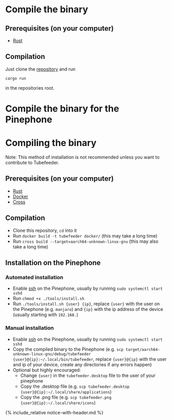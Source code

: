 # Compile the binary

## Prerequisites (on your computer)

* [Rust](https://www.rust-lang.org/)

## Compilation

Just clone the [repository](https://github.com/Schmiddiii/Tubefeeder) and run

```
cargo run
```

in the repositories root.

# Compile the binary for the Pinephone

# Compiling the binary

Note: This method of installation is not recommended unless you want to contribute to Tubefeeder.

## Prerequisites (on your computer)

* [Rust](https://www.rust-lang.org/)
* [Docker](https://www.docker.com/)
* [Cross](https://github.com/rust-embedded/cross)

## Compilation

* Clone this repository, `cd` into it
* Run `docker build -t tubefeeder docker/` (this may take a long time)
* Run `cross build --target=aarch64-unknown-linux-gnu` (this may also take a long time)

## Installation on the Pinephone

### Automated installation

* Enable [ssh](https://www.ssh.com/ssh/) on the Pinephone, usually by running `sudo systemctl start sshd`
* Run `chmod +x ./tools/install.sh`
* Run `./tools/install.sh {user} {ip}`, replace `{user}` with the user on the Pinephone (e.g. `manjaro`) and `{ip}` with the ip address of the device (usually starting with `192.168.`)

### Manual installation

* Enable [ssh](https://www.ssh.com/ssh/) on the Pinephone, usually by running `sudo systemctl start sshd`
* Copy the compiled binary to the Pinephone (e.g. `scp target/aarch64-unknown-linux-gnu/debug/tubefeeder {user}@{ip}:~/.local/bin/tubefeeder`, replace `{user}@{ip}` with the user and ip of your device, create any directories if any errors happen)
* Optional but highly encouraged:
    * Change `{user}` in the `tubefeeder.desktop` file to the user of your pinephone 
    * Copy the .desktop file (e.g. `scp tubefeeder.desktop {user}@{ip}:~/.local/share/applications`)
    * Copy the .png file (e.g. `scp tubefeeder.png {user}@{ip}:~/.local/share/icons`)

{% include_relative notice-with-header.md %}

